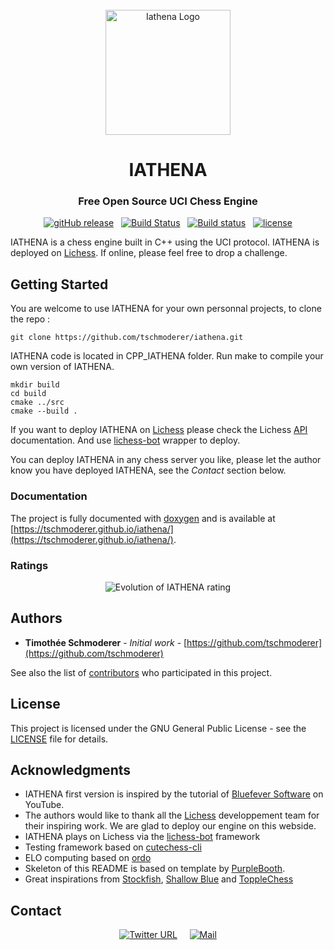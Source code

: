 <div id="iathena-logo" align="center">
    <br />
    <img src="./docs/logo_iathena_big.png" alt="Iathena Logo" width="200"/>
    <h1>IATHENA</h1>
    <h3>Free Open Source UCI Chess Engine</h3>
</div>

<div id="badges" align="center">

[![gitHub release](https://img.shields.io/github/release/tschmoderer/iathena.svg)](https://github.com/tschmoderer/iathena/releases)
&nbsp; 
[![Build Status](https://travis-ci.org/tschmoderer/iathena.svg?branch=master)](https://travis-ci.org/tschmoderer/iathena)
&nbsp;
[![Build status](https://ci.appveyor.com/api/projects/status/etev4kfqsf9l4s2s/branch/master?svg=true)](https://ci.appveyor.com/project/tschmoderer/iathena/branch/master)
&nbsp; 
[![license](https://img.shields.io/github/license/tschmoderer/iathena.svg?color=blue)](https://github.com/tschmoderer/iathena/blob/master/LICENSE)

</div>

IATHENA is a chess engine built in C++ using the UCI protocol. IATHENA is deployed on [Lichess](https://lichess.org/@/iathena). If online, please feel free to drop a challenge.

## Getting Started

You are welcome to use IATHENA for your own personnal projects, to clone the repo : 

```
git clone https://github.com/tschmoderer/iathena.git
```

IATHENA code is located in CPP_IATHENA folder. Run make to compile your own version of IATHENA. 

```
mkdir build
cd build
cmake ../src
cmake --build .
```

If you want to deploy IATHENA on [Lichess](https://lichess.org/) please check the Lichess [API](https://lichess.org/api) documentation. And use [lichess-bot](https://github.com/careless25/lichess-bot) wrapper to deploy. 

You can deploy IATHENA in any chess server you like, please let the author know you have deployed IATHENA, see the *Contact* section below.  

### Documentation

The project is fully documented with [doxygen](http://www.doxygen.nl/) and is available at [https://tschmoderer.github.io/iathena/](https://tschmoderer.github.io/iathena/).

### Ratings

<p align="center">
  <img src="https://github.com/tschmoderer/iathena/blob/master/releases/elo/elo_ratings.png" alt="Evolution of IATHENA rating"/>
</p>

## Authors

* **Timothée Schmoderer** - *Initial work* - [https://github.com/tschmoderer](https://github.com/tschmoderer)

See also the list of [contributors](https://github.com/your/project/contributors) who participated in this project.

## License

This project is licensed under the GNU General Public License - see the [LICENSE](LICENSE) file for details. 

## Acknowledgments

* IATHENA first version is inspired by the tutorial of [Bluefever Software](https://www.youtube.com/playlist?list=PLZ1QII7yudbc-Ky058TEaOstZHVbT-2hg) on YouTube.
* The authors would like to thank all the [Lichess](https://github.com/ornicar/lila) developpement team for their inspiring work. We are glad to deploy our engine on this webside.
* IATHENA plays on Lichess via the [lichess-bot](https://github.com/careless25/lichess-bot) framework
* Testing framework based on [cutechess-cli](https://github.com/cutechess/cutechess/releases)
* ELO computing based on [ordo](https://github.com/michiguel/Ordo)
* Skeleton of this README is based on template by [PurpleBooth](https://gist.github.com/PurpleBooth/109311bb0361f32d87a2).
* Great inspirations from [Stockfish](https://stockfishchess.org/), [Shallow Blue](https://github.com/GunshipPenguin/shallow-blue) and [ToppleChess](https://github.com/konsolas/ToppleChess)

## Contact

<div id="badges" align="center">

[![Twitter URL](https://img.shields.io/twitter/url/https/iathenaChess.svg?style=social)](https://twitter.com/iathenaChess)
&nbsp; &nbsp; 
[![Mail](https://img.shields.io/badge/Mail-iathena%40mailo.com-blue.svg?style=flat&logo=MinuteMailer)](mailto:iathena@mailo.com)

</div>


